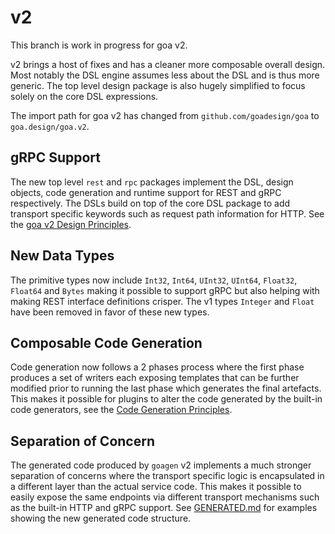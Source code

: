 # v2

This branch is work in progress for goa v2.

v2 brings a host of fixes and has a cleaner more composable overall design. Most notably the DSL
engine assumes less about the DSL and is thus more generic. The top level design package is also
hugely simplified to focus solely on the core DSL expressions.

The import path for goa v2 has changed from `github.com/goadesign/goa` to `goa.design/goa.v2`.

## gRPC Support

The new top level `rest` and `rpc` packages implement the DSL, design objects, code generation and
runtime support for REST and gRPC respectively. The DSLs build on top of the core DSL package to add
transport specific keywords such as request path information for HTTP. See the [goa v2 Design
Principles](https://github.com/goadesign/goa/blob/v2/DESIGN_PRINCIPLES.md).

## New Data Types

The primitive types now include `Int32`, `Int64`, `UInt32`, `UInt64`, `Float32`, `Float64` and
`Bytes` making it possible to support gRPC but also helping with making REST interface definitions
crisper. The v1 types `Integer` and `Float` have been removed in favor of these new types.

## Composable Code Generation

Code generation now follows a 2 phases process where the first phase produces a set of writers each
exposing templates that can be further modified prior to running the last phase which generates the
final artefacts. This makes it possible for plugins to alter the code generated by the built-in code
generators, see the [Code Generation
Principles](https://github.com/goadesign/goa/blob/v2/CODEGEN_PRINCIPLES.md).

## Separation of Concern

The generated code produced by `goagen` v2 implements a much stronger separation of concerns where
the transport specific logic is encapsulated in a different layer than the actual service code. This
makes it possible to easily expose the same endpoints via different transport mechanisms such as the
built-in HTTP and gRPC support. See
[GENERATED.md](https://github.com/goadesign/goa/blob/v2/GENERATED.md) for examples showing the new
generated code structure.
